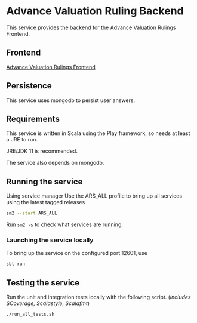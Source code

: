 
# Advance Valuation Ruling Backend

This service provides the backend for the Advance Valuation Rulings Frontend.

## Frontend

[Advance Valuation Rulings Frontend](https://github.com/hmrc/advance-valuation-rulings-frontend)

## Persistence
This service uses mongodb to persist user answers.

## Requirements
This service is written in Scala using the Play framework, so needs at least a JRE to run.

JRE/JDK 11 is recommended.

The service also depends on mongodb.

## Running the service
Using service manager
Use the ARS_ALL profile to bring up all services using the latest tagged releases

```bash
sm2 --start ARS_ALL
```

Run `sm2 -s` to check what services are running.

### Launching the service locally

To bring up the service on the configured port 12601, use

```bash
sbt run
```

## Testing the service

Run the unit and integration tests locally with the following script. (_includes SCoverage, Scalastyle, Scalafmt_)

```bash
./run_all_tests.sh
```
